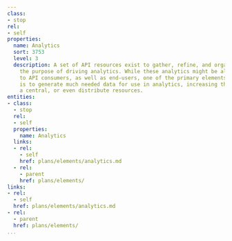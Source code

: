 ```yaml
---
class:
- stop
rel:
- self
properties:
  name: Analytics
  sort: 3753
  level: 3
  description: A set of API resources exist to gather, refine, and organize data for
    the purpose of driving analytics. While these analytics might be also extended
    to API consumers, as well as end-users, one of the primary elements of API plans
    is to generate much needed data for use in analytics, increasing the value of
    a central, or even distribute resources.
entities:
- class:
  - stop
  rel:
  - self
  properties:
    name: Analytics
  links:
  - rel:
    - self
    href: plans/elements/analytics.md
  - rel:
    - parent
    href: plans/elements/
links:
- rel:
  - self
  href: plans/elements/analytics.md
- rel:
  - parent
  href: plans/elements/
...
```

